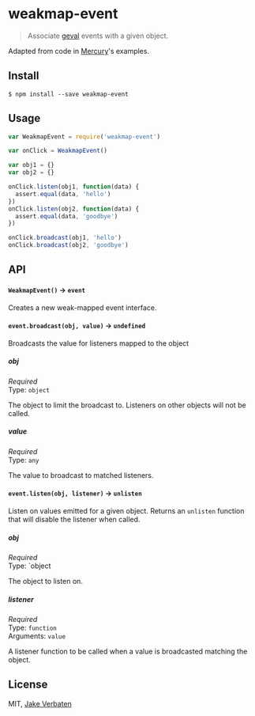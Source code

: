 # weakmap-event

> Associate [geval](https://github.com/Raynos/geval) events with a given object.

Adapted from code in [Mercury](https://github.com/Raynos/mercury)'s examples.


## Install

```
$ npm install --save weakmap-event
```


## Usage

```js
var WeakmapEvent = require('weakmap-event')

var onClick = WeakmapEvent()

var obj1 = {}
var obj2 = {}

onClick.listen(obj1, function(data) {
  assert.equal(data, 'hello')
})
onClick.listen(obj2, function(data) {
  assert.equal(data, 'goodbye')
})

onClick.broadcast(obj1, 'hello')
onClick.broadcast(obj2, 'goodbye')
```

## API

#### `WeakmapEvent()` -> `event`

Creates a new weak-mapped event interface.

#### `event.broadcast(obj, value)` -> `undefined`

Broadcasts the value for listeners mapped to the object

##### obj

*Required*  
Type: `object`

The object to limit the broadcast to. Listeners on other objects will not be called.

##### value

*Required*  
Type: `any`

The value to broadcast to matched listeners.

#### `event.listen(obj, listener)` -> `unlisten`

Listen on values emitted for a given object. Returns an `unlisten` function that will disable the listener when called.

##### obj

*Required*  
Type: `object  

The object to listen on.

##### listener

*Required*  
Type: `function`  
Arguments: `value`

A listener function to be called when a value is broadcasted matching the object.


## License

MIT, [Jake Verbaten](http://github.com/Raynos)
